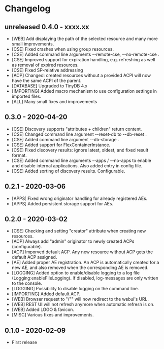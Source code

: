 # Changelog

## unreleased 0.4.0 - xxxx.xx
- [WEB] Add displaying the path of the selected resource and many more small improvements.
- [CSE] Fixed crashes when using group resources.
- [CSE] Added command line arguments --remote-cse, --no-remote-cse .
- [CSE] Improved support for expiration handling, e.g. refreshing as well as removal of expired resources.
- [CSE] Fixed SP-relative addressing
- [ACP] Changed: created resources without a provided ACPI will now have the same ACPI of the parent.
- [DATABASE] Upgraded to TinyDB 4.x
- [IMPORTING] Added macro mechanism to use configuration settings in imported files.
- [ALL] Many small fixes and improvements


## 0.3.0 - 2020-04-20
- [CSE] Discovery supports "attributes + children" return content.
- [CSE] Changed command line argument --reset-db to --db-reset .
- [CSE] Added command line argument --db-storage .
- [CSE] Added support for FlexContainerInstance.
- [CSE] Fixed discovery results: ignore latest, oldest, and fixed result format.
- [CSE] Added command line arguments --apps / --no-apps to enable and disable internal applications. Also added entry in config file.
- [CSE] Added sorting of discovery results. Configurable.

## 0.2.1 - 2020-03-06
- [APPS] Fixed wrong originator handling for already registered AEs.
- [APPS] Added persistent storage support for AEs.

## 0.2.0 - 2020-03-02
- [CSE] Checking and setting "creator" attribute when creating new resources.
- [ACP] Always add "admin" originator to newly created ACPs (configurable).
- [ACP] Imporved default ACP. Any new resource without ACP gets the default ACP assigned.
- [AE] Added proper AE registration. An ACP is automatically created for a new AE, and also removed when the corresponding AE is removed.
- [LOGGING] Added option to enable/disable logging to a log file (Logging:enableFileLogging). If disabled, log-messages are only written to the console.
- [LOGGING] Possibility to disable logging on the command line.
- [IMPORTING] Added default ACP. 
- [WEB] Browser request to "/"" will now redirect to the webui's URL.
- [WEB] REST UI will not refresh anymore when automatic refresh is on.
- [WEB] Added LOGO & favicon.
- [MISC] Various fixes and improvements.

## 0.1.0 - 2020-02-09
- First release

